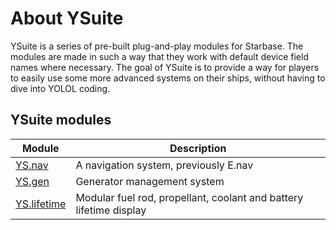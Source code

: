# About YSuite
YSuite is a series of pre-built plug-and-play modules for Starbase. The modules are made in such a way that they work with default device field names where necessary.
The goal of YSuite is to provide a way for players to easily use some more advanced systems on their ships, without having to dive into YOLOL coding.

## YSuite modules

| Module | Description |
| --- | --- |
|[YS.nav](/Releases/YS.nav)|A navigation system, previously E.nav
|[YS.gen](/Releases/YS.gen)|Generator management system
|[YS.lifetime](/Releases/YS.lifetime)|Modular fuel rod, propellant, coolant and battery lifetime display
